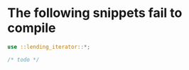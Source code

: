 # The following snippets fail to compile

```rust ,compile_fail
use ::lending_iterator::*;

/* todo */
```

<!-- Templated by `cargo-generate` using https://github.com/danielhenrymantilla/proc-macro-template -->
